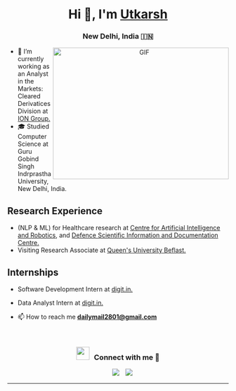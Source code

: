 <h1 align="center">Hi 👋, I'm <a href="https://www.linkedin.com/in/utkarshsharma00/" target="blank">
Utkarsh</a></h1>
<h3 align="center">New Delhi, India &#127470;&#127475</h3>

<a target="_blank" align="center">
  <img align="right" top="500" height="300" width="400" alt="GIF" src="https://media.giphy.com/media/SWoSkN6DxTszqIKEqv/giphy.gif">
</a>

- 🔭 I’m currently working as an Analyst in the Markets: Cleared Derivatices Division at <a href="http://iongroup.com" target="blank">ION Group.</a>
- 🎓 Studied Computer Science at Guru Gobind Singh Indrprastha University, New Delhi, India.

## Research Experience
- (NLP & ML) for Healthcare research at <a href="https://www.drdo.gov.in/labs-and-establishments/centre-artificial-intelligence-robotics-cair" target="blank">Centre for Artificial Intelligence and Robotics</a>, and <a href="https://www.drdo.gov.in/labs-and-establishments/defence-scientific-information-documentation-centre-desidoc" target="blank">Defence Scientific Information and Documentation Centre.</a> 
- Visiting Research Associate at <a href="https://www.qub.ac.uk" target="blank">Queen's University Beflast.</a>

## Internships 
- Software Development Intern at <a href="https://www.digit.in" target="blank">digit.in.</a>
- Data Analyst Intern at <a href="https://www.digit.in" target="blank">digit.in.</a>

- 📫 How to reach me **dailymail2801@gmail.com**
<br/>
<h3 align="center" > <img src="https://media.giphy.com/media/iY8CRBdQXODJSCERIr/giphy.gif" width="30" height="30" style="margin-right: 10px;">Connect with me 🤝 </h3>

<p align="center">

 <div align="center"  class="icons-social" style="margin-left: 10px;">
        <a style="margin-left: 10px;"  target="_blank" href="https://www.linkedin.com/in/utkarshsharma00/">
			<img src="https://img.icons8.com/doodle/40/000000/linkedin--v2.png"></a>
        <a style="margin-left: 10px;" target="_blank" href="https://github.com/utkarshsharma00">
		<img src="https://img.icons8.com/doodle/40/000000/github--v1.png"></a>
      </div>

</p>

---
